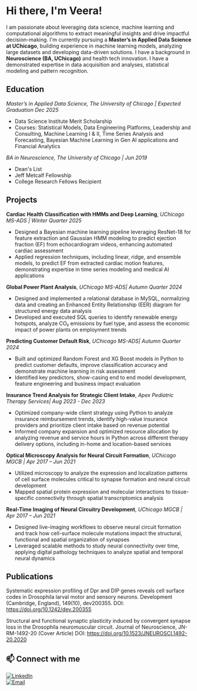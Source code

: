 # **Hi there, I'm Veera!**
I am passionate about leveraging data science, machine learning and computational algorithms to extract
meaningful insights and drive impactful decision-making. I'm currently pursuing a **Master’s in Applied Data Science at UChicago**, building experience in machine learning models, analyzing large datasets and developing data-driven solutions. I have a background in **Neuroscience (BA, UChicago)** and health tech innovation. I have a demonstrated expertise in data acquisition and analyses, statistical modeling and pattern recognition. 

## **Education** 
*Master’s in Applied Data Science, The University of Chicago | Expected Graduation Dec 2025*

- Data Science Institute Merit Scholarship
- Courses: Statistical Models, Data Engineering Platforms, Leadership and Consulting, Machine Learning I & II, Time Series
  Analysis and Forecasting, Bayesian Machine Learning in Gen AI applications and Financial Analytics

*BA in Neuroscience, The University of Chicago | Jun 2019*

- Dean's List
- Jeff Metcalf Fellowship
- College Research Fellows Recipient

## **Projects** 

**Cardiac Health Classification with HMMs and Deep Learning**, *UChicago MS-ADS | Winter Quarter 2025*
- Designed a Bayesian machine learning pipeline leveraging ResNet-18 for feature extraction and Gaussian HMM modeling to predict ejection fraction (EF) from echocardiogram videos, enhancing automated cardiac assessment
- Applied regression techniques, including linear, ridge, and ensemble models, to predict EF from extracted cardiac motion features, demonstrating expertise in time series modeling and medical AI applications

**Global Power Plant Analysis**, *UChicago MS-ADS| Autumn Quarter 2024*
- Designed and implemented a relational database in MySQL, normalizing data and creating an Enhanced Entity Relationship (EER) diagram for structured energy data analysis
- Developed and executed SQL queries to identify renewable energy hotspots, analyze CO₂ emissions by fuel type, and assess the economic impact of power plants on employment trends

**Predicting Customer Default Risk**, *UChicago MS-ADS| Autumn Quarter 2024*
- Built and optimized Random Forest and XG Boost models in Python to predict customer defaults, improve classification accuracy and demonstrate machine learning in risk assessment
- Identified key predictors, show-casing end to end model development, feature engineering and business impact evaluation 

**Insurance Trend Analysis for Strategic Client Intake**, *Apex Pediatric Therapy Services| Aug 2023 - Dec 2023*
- Optimized company-wide client strategy using Python to analyze insurance reimbursement trends, identify high-value insurance providers and prioritize client intake based on revenue potential
- Informed company expansion and optimized resource allocation by analyzing revenue and service hours in Python across different therapy delivery options, including in-home and location-based services

**Optical Microscopy Analysis for Neural Circuit Formation**, *UChicago MGCB | Apr 2017 – Jun 2021*
- Utilized microscopy to analyze the expression and localization patterns of cell surface molecules critical to synapse formation and neural circuit development
- Mapped spatial protein expression and molecular interactions to tissue-specific connectivity through spatial transcriptomics analysis 

**Real-Time Imaging of Neural Circuitry Development**, *UChicago MGCB | Apr 2017 – Jun 2021*
- Designed live-imaging workflows to observe neural circuit formation and track how cell-surface molecule
mutations impact the structural, functional and spatial organization of synapses
- Leveraged scalable methods to study neural connectivity over time, applying digital pathology techniques
to analyze spatial and temporal neural dynamics

## **Publications** 
Systematic expression profiling of Dpr and DIP genes reveals cell surface codes in Drosophila larval motor and
sensory neurons. Development (Cambridge, England), 149(10), dev200355. DOI: https://doi.org/10.1242/dev.200355

Structural and functional synaptic plasticity induced by convergent synapse loss in the Drosophila neuromuscular circuit. Journal of Neuroscience, JN-
RM-1492-20 (Cover Article) DOI: https://doi.org/10.1523/JNEUROSCI.1492-20.2020

## 📫 Connect with me
[![LinkedIn](https://img.shields.io/badge/LinkedIn-Connect-blue)](https://www.linkedin.com/in/veeraanand)  
[![Email](https://img.shields.io/badge/Email-Contact-red)](mailto:veeraanand@uchicago.edu)

<!--
